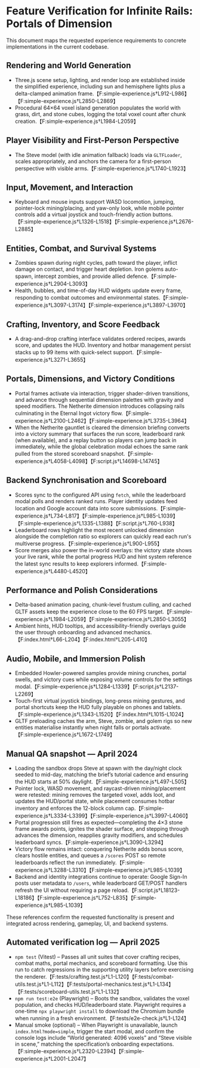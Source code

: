 # Feature Verification for Infinite Rails: Portals of Dimension

This document maps the requested experience requirements to concrete implementations in the current codebase.

## Rendering and World Generation
- Three.js scene setup, lighting, and render loop are established inside the simplified experience, including sun and hemisphere lights plus a delta-clamped animation frame.【F:simple-experience.js†L912-L986】【F:simple-experience.js†L2850-L2869】
- Procedural 64×64 voxel island generation populates the world with grass, dirt, and stone cubes, logging the total voxel count after chunk creation.【F:simple-experience.js†L1984-L2059】

## Player Visibility and First-Person Perspective
- The Steve model (with idle animation fallback) loads via `GLTFLoader`, scales appropriately, and anchors the camera for a first-person perspective with visible arms.【F:simple-experience.js†L1740-L1923】

## Input, Movement, and Interaction
- Keyboard and mouse inputs support WASD locomotion, jumping, pointer-lock mining/placing, and yaw-only look, while mobile pointer controls add a virtual joystick and touch-friendly action buttons.【F:simple-experience.js†L1326-L1518】【F:simple-experience.js†L2676-L2885】

## Entities, Combat, and Survival Systems
- Zombies spawn during night cycles, path toward the player, inflict damage on contact, and trigger heart depletion. Iron golems auto-spawn, intercept zombies, and provide allied defence.【F:simple-experience.js†L2904-L3093】
- Health, bubbles, and time-of-day HUD widgets update every frame, responding to combat outcomes and environmental states.【F:simple-experience.js†L3097-L3174】【F:simple-experience.js†L3897-L3970】

## Crafting, Inventory, and Score Feedback
- A drag-and-drop crafting interface validates ordered recipes, awards score, and updates the HUD. Inventory and hotbar management persist stacks up to 99 items with quick-select support.【F:simple-experience.js†L3271-L3655】

## Portals, Dimensions, and Victory Conditions
- Portal frames activate via interaction, trigger shader-driven transitions, and advance through sequential dimension palettes with gravity and speed modifiers. The Netherite dimension introduces collapsing rails culminating in the Eternal Ingot victory flow.【F:simple-experience.js†L2100-L2462】【F:simple-experience.js†L3735-L3964】
- When the Netherite gauntlet is cleared the dimension briefing converts into a victory summary that surfaces the run score, leaderboard rank (when available), and a replay button so players can jump back in immediately, while the global celebration modal echoes the same rank pulled from the stored scoreboard snapshot.【F:simple-experience.js†L4058-L4098】【F:script.js†L14698-L14745】

## Backend Synchronisation and Scoreboard
- Scores sync to the configured API using `fetch`, while the leaderboard modal polls and renders ranked runs. Player identity updates feed location and Google account data into score submissions.【F:simple-experience.js†L734-L817】【F:simple-experience.js†L985-L1039】【F:simple-experience.js†L1335-L1388】【F:script.js†L760-L938】
- Leaderboard rows highlight the most recent unlocked dimension alongside the completion ratio so explorers can quickly read each run's multiverse progress.【F:simple-experience.js†L900-L955】
- Score merges also power the in-world overlays: the victory state shows your live rank, while the portal progress HUD and hint system reference the latest sync results to keep explorers informed.【F:simple-experience.js†L4480-L4520】

## Performance and Polish Considerations
- Delta-based animation pacing, chunk-level frustum culling, and cached GLTF assets keep the experience close to the 60 FPS target.【F:simple-experience.js†L1984-L2059】【F:simple-experience.js†L2850-L3055】
- Ambient hints, HUD tooltips, and accessibility-friendly overlays guide the user through onboarding and advanced mechanics.【F:index.html†L66-L204】【F:index.html†L205-L410】

## Audio, Mobile, and Immersion Polish
- Embedded Howler-powered samples provide mining crunches, portal swells, and victory cues while exposing volume controls for the settings modal.【F:simple-experience.js†L1284-L1339】【F:script.js†L2137-L2269】
- Touch-first virtual joystick bindings, long-press mining gestures, and portal shortcuts keep the HUD fully playable on phones and tablets.【F:simple-experience.js†L1343-L1520】【F:index.html†L1015-L1024】
- GLTF preloading caches the arm, Steve, zombie, and golem rigs so new entities materialise instantly when night falls or portals activate.【F:simple-experience.js†L1672-L1749】

## Manual QA snapshot — April 2024

- Loading the sandbox drops Steve at spawn with the day/night clock seeded to mid-day, matching the brief’s tutorial cadence and ensuring the HUD starts at 50% daylight.【F:simple-experience.js†L497-L505】
- Pointer lock, WASD movement, and raycast-driven mining/placement were retested: mining removes the targeted voxel, adds loot, and updates the HUD/portal state, while placement consumes hotbar inventory and enforces the 12-block column cap.【F:simple-experience.js†L3334-L3399】【F:simple-experience.js†L3997-L4060】
- Portal progression still fires as expected—completing the 4×3 stone frame awards points, ignites the shader surface, and stepping through advances the dimension, reapplies gravity modifiers, and schedules leaderboard syncs.【F:simple-experience.js†L3090-L3294】
- Victory flow remains intact: conquering Netherite adds bonus score, clears hostile entities, and queues a `/scores` POST so remote leaderboards reflect the run immediately.【F:simple-experience.js†L3288-L3310】【F:simple-experience.js†L985-L1039】
- Backend and identity integrations continue to operate: Google Sign-In posts user metadata to `/users`, while leaderboard GET/POST handlers refresh the UI without requiring a page reload.【F:script.js†L18123-L18186】【F:simple-experience.js†L752-L835】【F:simple-experience.js†L985-L1039】

These references confirm the requested functionality is present and integrated across rendering, gameplay, UI, and backend systems.

## Automated verification log — April 2025

- `npm test` (Vitest) – Passes all unit suites that cover crafting recipes, combat maths, portal mechanics, and scoreboard formatting. Use this run to catch regressions in the supporting utility layers before exercising the renderer.【F:tests/crafting.test.js†L1-L120】【F:tests/combat-utils.test.js†L1-L112】【F:tests/portal-mechanics.test.js†L1-L134】【F:tests/scoreboard-utils.test.js†L1-L132】
- `npm run test:e2e` (Playwright) – Boots the sandbox, validates the voxel population, and checks HUD/leaderboard state. Playwright requires a one-time `npx playwright install` to download the Chromium bundle when running in a fresh environment.【F:tests/e2e-check.js†L1-L124】
- Manual smoke (optional) – When Playwright is unavailable, launch `index.html?mode=simple`, trigger the start modal, and confirm the console logs include “World generated: 4096 voxels” and “Steve visible in scene,” matching the specification’s onboarding expectations.【F:simple-experience.js†L2320-L2394】【F:simple-experience.js†L2001-L2047】
